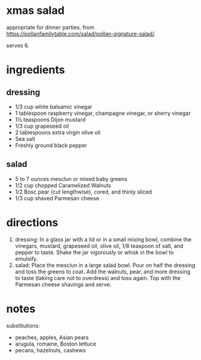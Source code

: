 # xmas salad
appropriate for dinner parties. from https://pollanfamilytable.com/salad/pollan-signature-salad/.

serves 6.

# ingredients

## dressing
- 1/3 cup white balsamic vinegar
- 1 tablespoon raspberry vinegar, champagne vinegar, or sherry vinegar
- 1½ teaspoons Dijon mustard
- 1/3 cup grapeseed oil
- 2 tablespoons extra virgin olive oil
- Sea salt
- Freshly ground black pepper

## salad
- 5 to 7 ounces mesclun or mixed baby greens
- 1/2 cup chopped Caramelized Walnuts
- 1/2 Bosc pear (cut lengthwise), cored, and thinly sliced
- 1/3 cup shaved Parmesan cheese


# directions
1. dressing: In a glass jar with a lid or in a small mixing bowl, combine the vinegars, mustard, grapeseed oil, olive oil, 1/8 teaspoon of salt, and pepper to taste. Shake the jar vigorously or whisk in the bowl to emulsify.
2. salad: Place the mesclun in a large salad bowl. Pour on half the dressing and toss the greens to coat. Add the walnuts, pear, and more dressing to taste (taking care not to overdress) and toss again. Top with the Parmesan cheese shavings and serve.


# notes
substitutions:
- peaches, apples, Asian pears
- arugula, romaine, Boston lettuce
- pecans, hazelnuts, cashews
